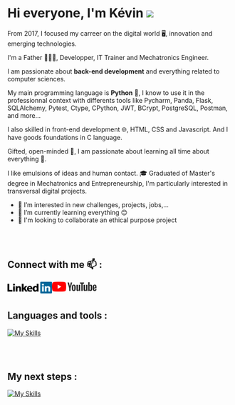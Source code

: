 # Hi everyone, I'm Kévin <img src="https://media.giphy.com/media/hvRJCLFzcasrR4ia7z/giphy.gif" width="50px">
From 2017, I focused my carreer on the digital world 🖥️, innovation and emerging technologies. 

I'm a Father 👨‍👧‍👦, Developper, IT Trainer and Mechatronics Engineer.

I am passionate about **back-end development** and everything related to computer sciences.

My main programming language is **Python** 🐍, I know to use it in the professionnal context with differents tools like Pycharm, Panda, Flask, SQLAlchemy, Pytest, Ctype, CPython, JWT, BCrypt, PostgreSQL, Postman, and more...

I also skilled in front-end development 🌐, HTML, CSS and Javascript. And I have goods foundations in C language.

Gifted, open-minded 🧠, I am passionate about learning all time about everything 📖. 

I like emulsions of ideas and human contact.
🎓 Graduated of Master's degree in Mechatronics and Entrepreneurship, I'm particularly interested in transversal digital projects.

- 👀 I’m interested in new challenges, projects, jobs,...
- 🌱 I’m currently learning everything 😊
- 💞️ I'm looking to collaborate an ethical purpose project

<br>
<br>

## Connect with me 📫 :
[<img align="left" alt="Kevin | Linkedin" width="100" src="https://github.com/kevinbdx35/Logos/blob/main/svg/linkedin.svg" />][linkedin]
[<img align="left" alt="Kevin | Youtube" width="100" src="https://github.com/kevinbdx35/Logos/blob/main/svg/youtube-6.svg" />][youtube]

<br>
<br>

## Languages and tools :
[![My Skills](https://skillicons.dev/icons?i=js,html,css,nodejs,react,sass,py,postgres,sqlite,ansible,c,wordpress,vscode,bash,git,linux,md,blender,figma,ai&perline=10)](https://skillicons.dev)
 
<br>
<br>

## My next steps :
[![My Skills](https://skillicons.dev/icons?i=docker,ts,rust,vim,neovim,go&perline=10)](https://skillicons.dev)

<br>
<br>

[website]:https://kevinbdx35.github.io/kevinb/
[youtube]: https://youtube.com
[linkedin]: https://www.linkedin.com/in/kbdx35/
